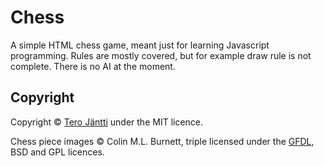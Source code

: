 # Chess

A simple HTML chess game, meant just for learning Javascript programming. Rules are mostly covered, but for example draw rule is not complete. There is no AI at the moment.

## Copyright

Copyright © [Tero Jäntti](https://github.com/tkjantti) under the MIT licence.

Chess piece images © Colin M.L. Burnett, triple licensed under the [GFDL](https://www.gnu.org/licenses/fdl.html), BSD  and GPL licences.
